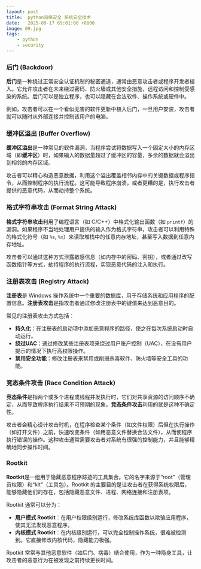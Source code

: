 ```yaml
---
layout: post
title:  python网络安全 系统安全技术
date:   2025-09-17 09:01:00 +0800
image: 09.jpg
tags: 
    - python
    - security
---
```


### 后门 (Backdoor)

**后门**是一种绕过正常安全认证机制的秘密通道，通常由恶意攻击者或程序开发者植入。它允许攻击者在未来绕过密码、防火墙或其他安全措施，远程访问和控制受感染的系统。后门可以是独立程序，也可以隐藏在合法软件、操作系统或硬件中。

例如，攻击者可以在一个看似无害的软件更新中植入后门，一旦用户安装，攻击者就可以随时从外部连接并控制该用户的电脑。

### 缓冲区溢出 (Buffer Overflow)

**缓冲区溢出**是一种常见的软件漏洞，当程序尝试将数据写入一个固定大小的内存区域（即**缓冲区**）时，如果输入的数据量超过了缓冲区的容量，多余的数据就会溢出到相邻的内存区域。

攻击者可以精心构造恶意数据，利用这个溢出覆盖相邻内存中的关键数据或程序指令，从而控制程序的执行流程。这可能导致程序崩溃，或者更糟的是，执行攻击者提供的恶意代码，从而劫持整个系统。

### 格式字符串攻击 (Format String Attack)

**格式字符串攻击**利用了编程语言（如 C/C++）中格式化输出函数（如 `printf`）的漏洞。如果程序不当地处理用户提供的输入作为格式字符串，攻击者可以利用特殊的格式化符号（如 `%s`, `%x`）来读取堆栈中的任意内存地址，甚至写入数据到任意内存地址。

攻击者可以通过这种方式泄露敏感信息（如内存中的密码、密钥），或者通过改写函数指针等方式，劫持程序的执行流程，实现恶意代码的注入和执行。

### 注册表攻击 (Registry Attack)

**注册表**是 Windows 操作系统中一个重要的数据库，用于存储系统和应用程序的配置信息。**注册表攻击**是指攻击者通过修改注册表中的键值来达到恶意目的。

常见的注册表攻击方式包括：
* **持久化**：在注册表的启动项中添加恶意程序的路径，使之在每次系统启动时自动运行。
* **绕过UAC**：通过修改某些注册表项来绕过用户账户控制（UAC），在没有用户提示的情况下执行高权限操作。
* **禁用安全功能**：修改注册表来禁用或削弱杀毒软件、防火墙等安全工具的功能。

### 竞态条件攻击 (Race Condition Attack)

**竞态条件**是指两个或多个进程或线程并发执行时，它们对共享资源的访问顺序不确定，从而导致程序执行结果不可预期的现象。**竞态条件攻击**利用的就是这种不确定性。

攻击者会精心设计攻击时机，在程序检查某个条件（如文件权限）后但在执行操作（如打开文件）之前，快速改变条件（如用恶意文件替换合法文件），从而使程序执行错误的操作。这种攻击通常需要攻击者对系统有很强的控制能力，并且能够精确地同步操作时间。

### Rootkit

**Rootkit**是一组用于隐藏恶意程序踪迹的工具集合。它的名字来源于“root”（管理员权限）和“kit”（工具包）。Rootkit 的主要目的是让攻击者在获得系统权限后，能够隐藏他们的存在，包括隐藏恶意文件、进程、网络连接和注册表项。

Rootkit 通常可以分为：
* **用户模式 Rootkit**：在用户权限级别运行，修改系统库函数以欺骗应用程序，使其无法发现恶意程序。
* **内核模式 Rootkit**：在内核级别运行，可以完全控制操作系统，很难被检测到。它直接修改内核代码，隐藏能力极强。

Rootkit 常常与其他恶意软件（如后门、病毒）结合使用，作为一种隐身工具，让攻击者的恶意行为在被发现之前持续更长时间。
